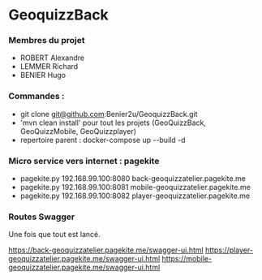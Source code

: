 # GeoquizzBack

### Membres du projet

  + ROBERT Alexandre
  + LEMMER Richard
  + BENIER Hugo

### Commandes :

  + git clone git@github.com:Benier2u/GeoquizzBack.git
  + 'mvn clean install' pour tout les projets (GeoQuizzBack, GeoQuizzMobile, GeoQuizzplayer)
  + repertoire parent : docker-compose up --build -d
  
### Micro service vers internet : pagekite

  + pagekite.py 192.168.99.100:8080 back-geoquizzatelier.pagekite.me
  + pagekite.py 192.168.99.100:8081 mobile-geoquizzatelier.pagekite.me
  + pagekite.py 192.168.99.100:8082 player-geoquizzatelier.pagekite.me
  
  
### Routes Swagger
  Une fois que tout est lancé.
  
  https://back-geoquizzatelier.pagekite.me/swagger-ui.html
  https://player-geoquizzatelier.pagekite.me/swagger-ui.html
  https://mobile-geoquizzatelier.pagekite.me/swagger-ui.html
